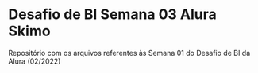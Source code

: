 # Desafio de BI Semana 03 Alura Skimo
 Repositório com os arquivos referentes às Semana 01 do Desafio de BI da Alura (02/2022)
